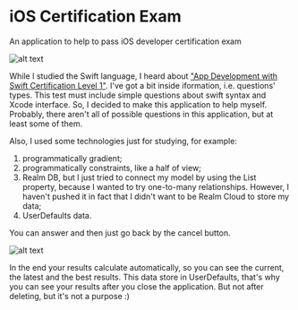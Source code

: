 # iOS Certification Exam

An application to help to pass iOS developer certification exam

![alt text](https://pp.userapi.com/c846324/v846324222/2048a2/934iucOpFlE.jpg)

While I studied the Swift language, I heard about ["App Development with Swift Certification Level 1"](https://certiport.pearsonvue.com/Certifications/Apple/App-Dev-With-Swift/Overview). I've got a bit inside iformation, i.e. questions' types. This test must include simple questions about swift syntax and Xcode interface. So, I decided to make this application to help myself. Probably, there aren't all of possible questions in this application, but at least some of them.

Also, I used some technologies just for studying, for example:
1) programmatically gradient;
2) programmatically constraints, like a half of view;
3) Realm DB, but I just tried to connect my model by using the List<Answer> property, because I wanted to try one-to-many relationships. However, I haven't pushed it in fact that I didn't want to be Realm Cloud to store my data;
4) UserDefaults data.
  
You can answer and then just go back by the cancel button. 

![alt text](https://pp.userapi.com/c846324/v846324602/205a48/X8M5ylzAspA.jpg)

In the end your results calculate automatically, so you can see the current, the latest and the best results. This data store in UserDefaults, that's why you can see your results after you close the application. But not after deleting, but it's not a purpose :)
